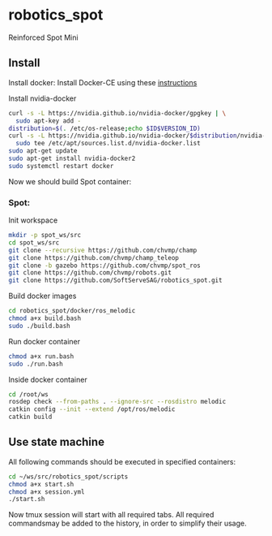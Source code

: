 # robotics_spot
Reinforced Spot Mini


## Install
Install docker:
Install Docker-CE using these [instructions](https://docs.docker.com/engine/install/ubuntu/)

Install nvidia-docker 
```bash
curl -s -L https://nvidia.github.io/nvidia-docker/gpgkey | \
  sudo apt-key add -
distribution=$(. /etc/os-release;echo $ID$VERSION_ID)
curl -s -L https://nvidia.github.io/nvidia-docker/$distribution/nvidia-docker.list | \
  sudo tee /etc/apt/sources.list.d/nvidia-docker.list
sudo apt-get update
sudo apt-get install nvidia-docker2
sudo systemctl restart docker
```

Now we should build Spot container:

### Spot:

Init workspace

```bash
mkdir -p spot_ws/src
cd spot_ws/src
git clone --recursive https://github.com/chvmp/champ
git clone https://github.com/chvmp/champ_teleop
git clone -b gazebo https://github.com/chvmp/spot_ros
git clone https://github.com/chvmp/robots.git
git clone https://github.com/SoftServeSAG/robotics_spot.git
```

Build docker images

```bash
cd robotics_spot/docker/ros_melodic
chmod a+x build.bash
sudo ./build.bash 
```
Run docker container

```bash
chmod a+x run.bash
sudo ./run.bash
```

Inside docker container

```bash
cd /root/ws
rosdep check --from-paths . --ignore-src --rosdistro melodic
catkin config --init --extend /opt/ros/melodic   
catkin build
```

## Use state machine 
All following commands should be executed in specified containers:

```bash
cd ~/ws/src/robotics_spot/scripts
chmod a+x start.sh
chmod a+x session.yml
./start.sh
```
Now tmux session will start with all required tabs. All required commandsmay be added to the history, in order to simplify their usage.

